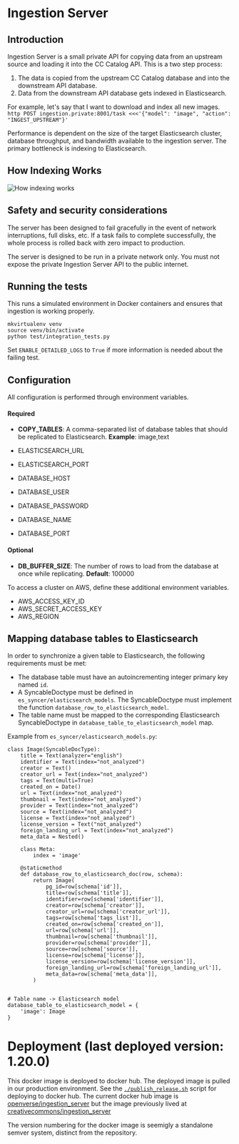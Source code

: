 # Ingestion Server

## Introduction

Ingestion Server is a small private API for copying data from an upstream source and loading it into the CC Catalog API. This is a two step process:

1. The data is copied from the upstream CC Catalog database and into the downstream API database.
2. Data from the downstream API database gets indexed in Elasticsearch.

For example, let's say that I want to download and index all new images.
`http POST ingestion.private:8001/task <<<'{"model": "image", "action": "INGEST_UPSTREAM"}'`

Performance is dependent on the size of the target Elasticsearch cluster, database throughput, and bandwidth available to the ingestion server. The primary bottleneck is indexing to Elasticsearch.

## How Indexing Works

![How indexing works](https://github.com/wordpress/openverse-api/blob/master/ingestion_server/howitworks.png)

## Safety and security considerations

The server has been designed to fail gracefully in the event of network interruptions, full disks, etc. If a task fails to complete successfully, the whole process is rolled back with zero impact to production.

The server is designed to be run in a private network only. You must not expose the private Ingestion Server API to the public internet.

## Running the tests

This runs a simulated environment in Docker containers and ensures that ingestion is working properly.

```
mkvirtualenv venv
source venv/bin/activate
python test/integration_tests.py
```

Set `ENABLE_DETAILED_LOGS` to `True` if more information is needed about the failing test.

## Configuration

All configuration is performed through environment variables.

#### Required

- **COPY_TABLES**: A comma-separated list of database tables that should be replicated to Elasticsearch. **Example**: image,text

- ELASTICSEARCH_URL
- ELASTICSEARCH_PORT
- DATABASE_HOST
- DATABASE_USER
- DATABASE_PASSWORD
- DATABASE_NAME
- DATABASE_PORT

#### Optional

- **DB_BUFFER_SIZE**: The number of rows to load from the database at once while replicating. **Default**: 100000

To access a cluster on AWS, define these additional environment variables.

- AWS_ACCESS_KEY_ID
- AWS_SECRET_ACCESS_KEY
- AWS_REGION

## Mapping database tables to Elasticsearch

In order to synchronize a given table to Elasticsearch, the following requirements must be met:

- The database table must have an autoincrementing integer primary key named `id`.
- A SyncableDoctype must be defined in `es_syncer/elasticsearch_models`. The SyncableDoctype must implement the function `database_row_to_elasticsearch_model`.
- The table name must be mapped to the corresponding Elasticsearch SyncableDoctype in `database_table_to_elasticsearch_model` map.

Example from `es_syncer/elasticsearch_models.py`:

```
class Image(SyncableDocType):
    title = Text(analyzer="english")
    identifier = Text(index="not_analyzed")
    creator = Text()
    creator_url = Text(index="not_analyzed")
    tags = Text(multi=True)
    created_on = Date()
    url = Text(index="not_analyzed")
    thumbnail = Text(index="not_analyzed")
    provider = Text(index="not_analyzed")
    source = Text(index="not_analyzed")
    license = Text(index="not_analyzed")
    license_version = Text("not_analyzed")
    foreign_landing_url = Text(index="not_analyzed")
    meta_data = Nested()

    class Meta:
        index = 'image'

    @staticmethod
    def database_row_to_elasticsearch_doc(row, schema):
        return Image(
            pg_id=row[schema['id']],
            title=row[schema['title']],
            identifier=row[schema['identifier']],
            creator=row[schema['creator']],
            creator_url=row[schema['creator_url']],
            tags=row[schema['tags_list']],
            created_on=row[schema['created_on']],
            url=row[schema['url']],
            thumbnail=row[schema['thumbnail']],
            provider=row[schema['provider']],
            source=row[schema['source']],
            license=row[schema['license']],
            license_version=row[schema['license_version']],
            foreign_landing_url=row[schema['foreign_landing_url']],
            meta_data=row[schema['meta_data']],
        )


# Table name -> Elasticsearch model
database_table_to_elasticsearch_model = {
    'image': Image
}
```

# Deployment (last deployed version: 1.20.0)

This docker image is deployed to docker hub. The deployed image is pulled in our production environment. See the [`./publish_release.sh`](publish_release.sh) script for deploying to docker hub. The current docker hub image is [openverse/ingestion_server](https://hub.docker.com/r/openverse/ingestion_server) but the image previously lived at [creativecommons/ingestion_server](https://hub.docker.com/r/creativecommons/ingestion_server)

The version numbering for the docker image is seemigly a standalone semver system, distinct from the repository.
